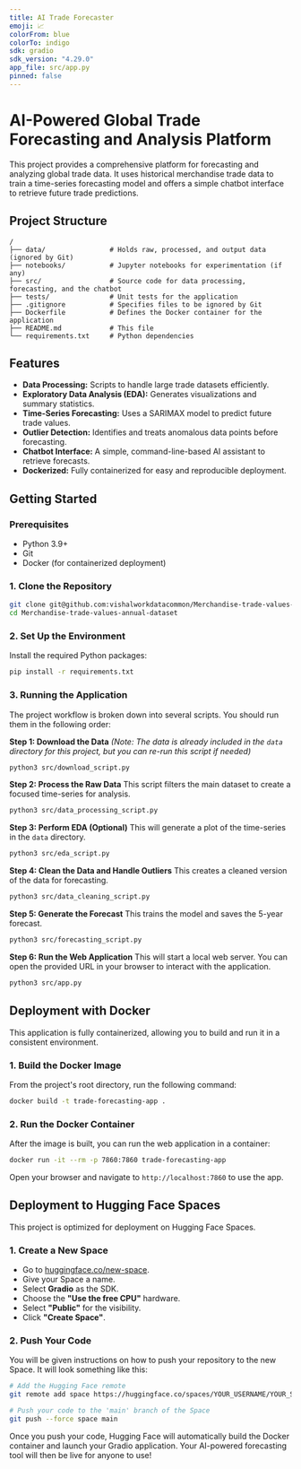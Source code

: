 ```yaml
---
title: AI Trade Forecaster
emoji: 📈
colorFrom: blue
colorTo: indigo
sdk: gradio
sdk_version: "4.29.0"
app_file: src/app.py
pinned: false
---
```


# AI-Powered Global Trade Forecasting and Analysis Platform

This project provides a comprehensive platform for forecasting and analyzing global trade data. It uses historical merchandise trade data to train a time-series forecasting model and offers a simple chatbot interface to retrieve future trade predictions.

## Project Structure

```
/
├── data/                # Holds raw, processed, and output data (ignored by Git)
├── notebooks/           # Jupyter notebooks for experimentation (if any)
├── src/                 # Source code for data processing, forecasting, and the chatbot
├── tests/               # Unit tests for the application
├── .gitignore           # Specifies files to be ignored by Git
├── Dockerfile           # Defines the Docker container for the application
├── README.md            # This file
└── requirements.txt     # Python dependencies
```

## Features

- **Data Processing:** Scripts to handle large trade datasets efficiently.
- **Exploratory Data Analysis (EDA):** Generates visualizations and summary statistics.
- **Time-Series Forecasting:** Uses a SARIMAX model to predict future trade values.
- **Outlier Detection:** Identifies and treats anomalous data points before forecasting.
- **Chatbot Interface:** A simple, command-line-based AI assistant to retrieve forecasts.
- **Dockerized:** Fully containerized for easy and reproducible deployment.

## Getting Started

### Prerequisites

- Python 3.9+
- Git
- Docker (for containerized deployment)

### 1. Clone the Repository

```bash
git clone git@github.com:vishalworkdatacommon/Merchandise-trade-values-annual-dataset.git
cd Merchandise-trade-values-annual-dataset
```

### 2. Set Up the Environment

Install the required Python packages:

```bash
pip install -r requirements.txt
```

### 3. Running the Application

The project workflow is broken down into several scripts. You should run them in the following order:

**Step 1: Download the Data**
*(Note: The data is already included in the `data` directory for this project, but you can re-run this script if needed)*
```bash
python3 src/download_script.py
```

**Step 2: Process the Raw Data**
This script filters the main dataset to create a focused time-series for analysis.
```bash
python3 src/data_processing_script.py
```

**Step 3: Perform EDA (Optional)**
This will generate a plot of the time-series in the `data` directory.
```bash
python3 src/eda_script.py
```

**Step 4: Clean the Data and Handle Outliers**
This creates a cleaned version of the data for forecasting.
```bash
python3 src/data_cleaning_script.py
```

**Step 5: Generate the Forecast**
This trains the model and saves the 5-year forecast.
```bash
python3 src/forecasting_script.py
```

**Step 6: Run the Web Application**
This will start a local web server. You can open the provided URL in your browser to interact with the application.
```bash
python3 src/app.py
```

## Deployment with Docker

This application is fully containerized, allowing you to build and run it in a consistent environment.

### 1. Build the Docker Image

From the project's root directory, run the following command:

```bash
docker build -t trade-forecasting-app .
```

### 2. Run the Docker Container

After the image is built, you can run the web application in a container:

```bash
docker run -it --rm -p 7860:7860 trade-forecasting-app
```
Open your browser and navigate to `http://localhost:7860` to use the app.

## Deployment to Hugging Face Spaces

This project is optimized for deployment on Hugging Face Spaces.

### 1. Create a New Space

- Go to [huggingface.co/new-space](https://huggingface.co/new-space).
- Give your Space a name.
- Select **Gradio** as the SDK.
- Choose the **"Use the free CPU"** hardware.
- Select **"Public"** for the visibility.
- Click **"Create Space"**.

### 2. Push Your Code

You will be given instructions on how to push your repository to the new Space. It will look something like this:

```bash
# Add the Hugging Face remote
git remote add space https://huggingface.co/spaces/YOUR_USERNAME/YOUR_SPACE_NAME

# Push your code to the 'main' branch of the Space
git push --force space main
```

Once you push your code, Hugging Face will automatically build the Docker container and launch your Gradio application. Your AI-powered forecasting tool will then be live for anyone to use!